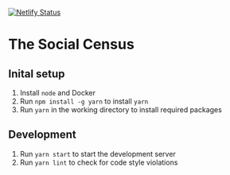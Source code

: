 [![Netlify Status](https://api.netlify.com/api/v1/badges/98c2577a-7873-4628-a157-28d72080dfd4/deploy-status)](https://app.netlify.com/sites/thesocialcensus/deploys)

# The Social Census

## Inital setup

1. Install `node` and Docker
2. Run `npm install -g yarn` to install `yarn`
3. Run `yarn` in the working directory to install required packages

## Development

1. Run `yarn start` to start the development server
2. Run `yarn lint` to check for code style violations
